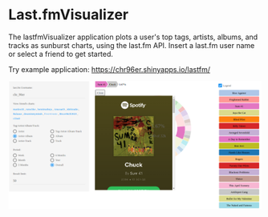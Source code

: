 # Last.fmVisualizer

The lastfmVisualizer application plots a user's top tags, artists, albums, and tracks as sunburst charts, using the last.fm API. Insert a last.fm user name or select a friend to get started.

Try example application: https://chr96er.shinyapps.io/lastfm/

![alt tag](https://raw.githubusercontent.com/Chr96er/Last.fmVisualizer/master/inst/application/www/images/README.png)
